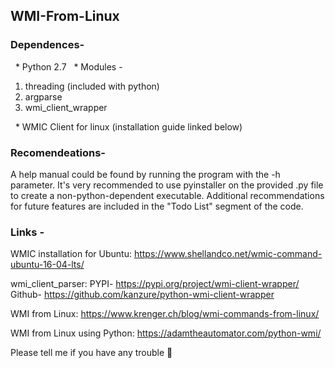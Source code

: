 ## WMI-From-Linux
### Dependences-
  * Python 2.7
  * Modules - 
1. threading (included with python)
2. argparse
3. wmi_client_wrapper

  * WMIC Client for linux (installation guide linked below)

### Recomendeations-
A help manual could be found by running the program with the -h parameter.
It's very recommended to use pyinstaller on the provided .py file to create a non-python-dependent executable.
Additional recommendations for future features are included in the "Todo List" segment of the code.

### Links -
WMIC installation for Ubuntu:
https://www.shellandco.net/wmic-command-ubuntu-16-04-lts/

wmi_client_parser:
PYPI- https://pypi.org/project/wmi-client-wrapper/
Github- https://github.com/kanzure/python-wmi-client-wrapper

WMI from Linux:
https://www.krenger.ch/blog/wmi-commands-from-linux/

WMI from Linux using Python:
https://adamtheautomator.com/python-wmi/

Please tell me if you have any trouble 🦆
